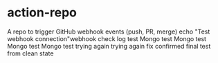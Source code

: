 # action-repo
A repo to trigger GitHub webhook events (push, PR, merge)
echo "Test webhook connection"w e b h o o k   c h e c k  
 l o g   t e s t  
 M o n g o   t e s t  
 M o n g o   t e s t  
 M o n g o   t e s t  
 M o n g o   t e s t  
 t r y i n g   a g a i n  
 t r y i n g   a g a i n  
 f i x   c o n f i r m e d  
 f i n a l   t e s t   f r o m   c l e a n   s t a t e  
 